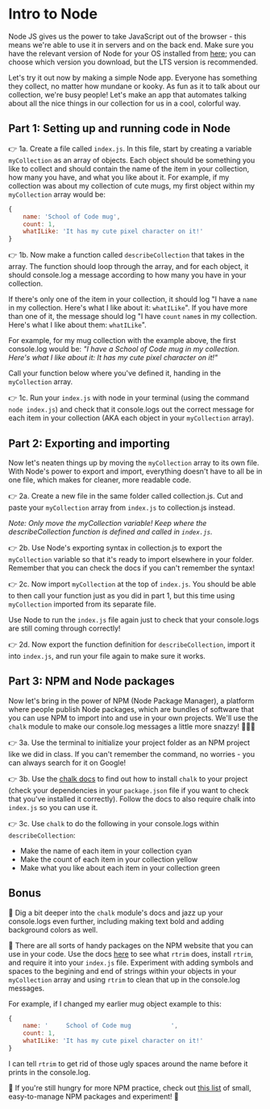 # Intro to Node

Node JS gives us the power to take JavaScript out of the browser - this means we're able to use it in servers and on the back end. Make sure you have the relevant version of Node for your OS installed from [here](https://nodejs.org/en/download/); you can choose which version you download, but the LTS version is recommended.

Let's try it out now by making a simple Node app. Everyone has something they collect, no matter how mundane or kooky. As fun as it to talk about our collection, we're busy people! Let's make an app that automates talking about all the nice things in our collection for us in a cool, colorful way.

## Part 1: Setting up and running code in Node

👉 1a. Create a file called `index.js`. In this file, start by creating a variable `myCollection` as an array of objects. Each object should be something you like to collect and should contain the name of the item in your collection, how many you have, and what you like about it. For example, if my collection was about my collection of cute mugs, my first object within my `myCollection` array would be:

```js
{
    name: 'School of Code mug',
    count: 1,
    whatILike: 'It has my cute pixel character on it!'
}
```

👉 1b. Now make a function called `describeCollection` that takes in the array. The function should loop through the array, and for each object, it should console.log a message according to how many you have in your collection. 

If there's only one of the item in your collection, it should log "I have a `name` in my collection. Here's what I like about it: `whatILike`". If you have more than one of it, the message should log "I have `count` `name`s in my collection. Here's what I like about them: `whatILike`".

For example, for my mug collection with the example above, the first console.log would be: 
_"I have a School of Code mug in my collection. Here's what I like about it: It has my cute pixel character on it!"_

Call your function below where you've defined it, handing in the `myCollection` array.

👉 1c. Run your `index.js` with node in your terminal (using the command `node index.js`) and check that it console.logs out the correct message for each item in your collection (AKA each object in your `myCollection` array).

## Part 2: Exporting and importing

Now let's neaten things up by moving the `myCollection` array to its own file. With Node's power to export and import, everything doesn't have to all be in one file, which makes for cleaner, more readable code.

👉 2a. Create a new file in the same folder called collection.js. Cut and paste your `myCollection` array from `index.js` to collection.js instead.

_Note: Only move the myCollection variable! Keep where the describeCollection function is defined and called in `index.js`._

👉 2b. Use Node's exporting syntax in collection.js to export the `myCollection` variable so that it's ready to import elsewhere in your folder. Remember that you can check the docs if you can't remember the syntax!

👉 2c. Now import `myCollection` at the top of `index.js`. You should be able to then call your function just as you did in part 1, but this time using `myCollection` imported from its separate file.

Use Node to run the `index.js` file again just to check that your console.logs are still coming through correctly!

👉 2d. Now export the function definition for `describeCollection`, import it into `index.js`, and run your file again to make sure it works.

## Part 3: NPM and Node packages

Now let's bring in the power of NPM (Node Package Manager), a platform where people publish Node packages, which are bundles of software that you can use NPM to import into and use in your own projects. We'll use the `chalk` module to make our console.log messages a little more snazzy! 💅🌈✨

👉 3a. Use the terminal to initialize your project folder as an NPM project like we did in class. If you can't remember the command, no worries - you can always search for it on Google!

👉 3b. Use the [chalk docs](https://www.npmjs.com/package/chalk) to find out how to install `chalk` to your project (check your dependencies in your `package.json` file if you want to check that you've installed it correctly). Follow the docs to also require chalk into `index.js` so you can use it.

👉 3c. Use `chalk` to do the following in your console.logs within `describeCollection`:

- Make the name of each item in your collection cyan
- Make the count of each item in your collection yellow
- Make what you like about each item in your collection green

## Bonus

🌟 Dig a bit deeper into the `chalk` module's docs and jazz up your console.logs even further, including making text bold and adding background colors as well.

🌟 There are all sorts of handy packages on the NPM website that you can use in your code. Use the docs [here](https://www.npmjs.com/package/rtrim) to see what `rtrim` does, install `rtrim`, and require it into your `index.js` file. Experiment with adding symbols and spaces to the begining and end of strings within your objects in your `myCollection` array and using `rtrim` to clean that up in the console.log messages.

For example, if I changed my earlier mug object example to this:

```js
{
    name: '     School of Code mug           ',
    count: 1,
    whatILike: 'It has my cute pixel character on it!'
}
```

I can tell `rtrim` to get rid of those ugly spaces around the name before it prints in the console.log.

🌟 If you're still hungry for more NPM practice, check out [this list](https://github.com/parro-it/awesome-micro-npm-packages) of small, easy-to-manage NPM packages and experiment! 🧪
